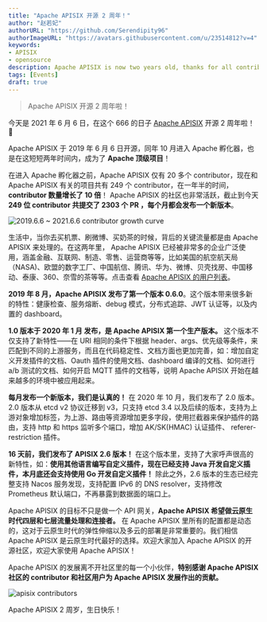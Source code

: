 ```yaml
---
title: "Apache APISIX 开源 2 周年！"
author: "赵若妃"
authorURL: "https://github.com/Serendipity96"
authorImageURL: "https://avatars.githubusercontent.com/u/23514812?v=4"
keywords:
- APISIX
- opensource
description: Apache APISIX is now two years old, thanks for all contributors.
tags: [Events]
draft: true
---
```


> Apache APISIX 开源 2 周年啦！

<!--truncate-->

今天是 2021 年 6 月 6 日，在这个 666 的日子 [Apache APISIX](https://github.com/apache/apisix) 开源 2 周年啦！🎉

Apache APISIX 于 2019 年 6 月 6 日开源，同年 10 月进入 Apache 孵化器，也是在这短短两年时间内，成为了 **Apache 顶级项目**！

在进入 Apache 孵化器之前，Apache APISIX 仅有 20 多个 contributor，现在和 Apache APISIX 有关的项目共有 249 个 contributor，在一年半的时间，**contributor 数量增长了 10 倍**！ Apache APISIX 的社区也非常活跃，截止到今天 **249 位 contributor 共提交了 2303 个 PR ，每个月都会发布一个新版本**。

![2019.6.6 ~ 2021.6.6 contributor growth curve](https://static.apiseven.com/202108/1630116210945-cdf0888f-c823-4eae-b404-3b1d6cb1b1e6.png)

生活中，当你去买机票、刷微博、买奶茶的时候，背后的关键流量都是由 Apache APISIX 来处理的。在这两年里， Apache APISIX 已经被非常多的企业广泛使用，涵盖金融、互联网、制造、零售、运营商等等，比如美国的航空航天局（NASA)、欧盟的数字工厂、中国航信、腾讯、华为、微博、贝壳找房、中国移动、泰康、360、奈雪的茶等等。点击查看 [Apache APISIX 的用户列表](https://github.com/apache/apisix)。

**2019 年 8 月，Apache APISIX 发布了第一个版本 0.6.0**。这个版本带来很多新的特性：健康检查、服务熔断、debug 模式，分布式追踪、JWT 认证等，以及内置的 dashboard。

**1.0 版本于 2020 年 1 月 发布，是 Apache APISIX 第一个生产版本。** 这个版本不仅支持了新特性——在 URI 相同的条件下根据 header、args、优先级等条件，来匹配到不同的上游服务，而且在代码稳定性、文档方面也更加完善，如：增加自定义开发插件的文档、Oauth 插件的使用文档、dashboard 编译的文档、如何进行 a/b 测试的文档、如何开启 MQTT 插件的文档等，说明 Apache APISIX 开始在越来越多的环境中被应用起来。

**每月发布一个新版本，我们是认真的！** 在 2020 年 10 月，我们发布了 2.0 版本。2.0 版本从 etcd v2 协议迁移到 v3，只支持 etcd 3.4 以及后续的版本，支持为上游对象增加标签，为上游、路由等资源增加更多字段，使用拦截器来保护插件的路由，支持 http 和 https 监听多个端口，增加 AK/SK(HMAC) 认证插件、 referer-restriction 插件。

**16 天前，我们发布了 APISIX 2.6 版本！** 在这个版本里，支持了大家呼声很高的新特性，如：**使用其他语言编写自定义插件，现在已经支持 Java 开发自定义插件，本月底还会支持使用 Go 开发自定义插件！** 除此之外，2.6 版本的生态已经完整支持 Nacos 服务发现，支持配置 IPv6 的 DNS resolver，支持修改 Prometheus 默认端口，不再暴露到数据面的端口上。

Apache APISIX 的目标不只是做一个 API 网关，**Apache APISIX 希望做云原生时代四层和七层流量处理和连接者。** 在 Apache APISIX 里所有的配置都是动态的，这对于云原生时代的弹性伸缩以及多云的部署是非常重要的。我们相信 Apache APISIX 是云原生时代最好的选择。欢迎大家加入 Apache APISIX 的开源社区，欢迎大家使用 Apache APISIX！

Apache APISIX 的发展离不开社区里的每一个小伙伴，**特别感谢 Apache APISIX 社区的 contributor 和社区用户为 Apache APISIX 发展作出的贡献。**

![apisix contributors](https://static.apiseven.com/202108/1630468565074-c7e83b82-c40d-4c56-bc66-d1be2acc645b.jpeg)

Apache APISIX 2 周岁，生日快乐！
